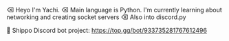 ⌫ Heyo I'm Yachi. 
⌫ Main language is Python. 
I'm currently learning about networking and creating socket servers
⌫ Also into discord.py

🍁 Shippo Discord bot project: 
https://top.gg/bot/933735281767612496


<!---
mx177013/mx177013 is a ✨ special ✨ repository because its `README.md` (this file) appears on your GitHub profile.
You can click the Preview link to take a look at your changes.
--->
